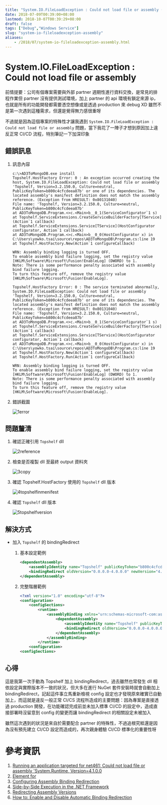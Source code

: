 ```yaml
---
title: "System.IO.FileLoadException : Could not load file or assembly (0x80131040)"
date: 2018-07-09T00:39:00+08:00
lastmod: 2018-10-07T00:39:29+08:00
draft: false
tags: ["Debug","Windows Service"]
slug: "system-io-fileloadexception-assembly"
aliases:
    - /2018/07/system-io-fileloadexception-assembly.html
---
```

# System.IO.FileLoadException : Could not load file or assembly
前情提要：公司有個專案需要與外部 partner 週期性進行資料交換，是常見的排程作業但 partner 沒有提供測試環境，加上 partner 的 api 環境有鎖定來源 ip，也就是所有的功能開發都需要憑空想像或是透過 production 來 debug XD 雖然不是第一次遇到這種需求，但還是覺得無力感很重呀

不過就是因為這個專案的特殊性才讓我遇到 `System.IO.FileLoadException : Could not load file or assembly` 問題，當下我花了一陣子才想到原因加上違反正常 CI/CD 流程，特別筆記一下加深印象


## 錯誤訊息
1. 訊息內容
    
    ```
    c:\>AD3ToMongoDB.exe install
    Topshelf.HostFactory Error: 0 : An exception occurred creating the host, System.IO.FileLoadException: Could not load file or assembly 'Topshelf, Version=3.2.150.0, Culture=neutral, PublicKeyToken=b800c4cfcdeea87b' or one of its dependencies. The located assembly's manifest definition does not match the assembly reference. (Exception from HRESULT: 0x80131040)
    File name: 'Topshelf, Version=3.2.150.0, Culture=neutral, PublicKeyToken=b800c4cfcdeea87b'
    at AD3ToMongoDB.Program.<>c.<Main>b__0_1(ServiceConfigurator`1 s)
    at Topshelf.ServiceExtensions.CreateServiceBuilderFactory[TService](Action`1 callback)
    at Topshelf.ServiceExtensions.Service[TService](HostConfigurator configurator, Action`1 callback)
    at AD3ToMongoDB.Program.<>c.<Main>b__0_0(HostConfigurator x) in C:\Users\yowko.tsai\source\repos\AD3ToMongoDB\Program.cs:line 19
    at Topshelf.HostFactory.New(Action`1 configureCallback)

    WRN: Assembly binding logging is turned OFF.
    To enable assembly bind failure logging, set the registry value [HKLM\Software\Microsoft\Fusion!EnableLog] (DWORD) to 1.
    Note: There is some performance penalty associated with assembly bind failure logging.
    To turn this feature off, remove the registry value [HKLM\Software\Microsoft\Fusion!EnableLog].

    Topshelf.HostFactory Error: 0 : The service terminated abnormally, System.IO.FileLoadException: Could not load file or assembly 'Topshelf, Version=3.2.150.0, Culture=neutral, PublicKeyToken=b800c4cfcdeea87b' or one of its dependencies. The located assembly's manifest definition does not match the assembly reference. (Exception from HRESULT: 0x80131040)
    File name: 'Topshelf, Version=3.2.150.0, Culture=neutral, PublicKeyToken=b800c4cfcdeea87b'
    at AD3ToMongoDB.Program.<>c.<Main>b__0_1(ServiceConfigurator`1 s)
    at Topshelf.ServiceExtensions.CreateServiceBuilderFactory[TService](Action`1 callback)
    at Topshelf.ServiceExtensions.Service[TService](HostConfigurator configurator, Action`1 callback)
    at AD3ToMongoDB.Program.<>c.<Main>b__0_0(HostConfigurator x) in C:\Users\yowko.tsai\source\repos\AD3ToMongoDB\Program.cs:line 19
    at Topshelf.HostFactory.New(Action`1 configureCallback)
    at Topshelf.HostFactory.Run(Action`1 configureCallback)

    WRN: Assembly binding logging is turned OFF.
    To enable assembly bind failure logging, set the registry value [HKLM\Software\Microsoft\Fusion!EnableLog] (DWORD) to 1.
    Note: There is some performance penalty associated with assembly bind failure logging.
    To turn this feature off, remove the registry value [HKLM\Software\Microsoft\Fusion!EnableLog].
    ```
2. 錯誤截圖
    
    ![1error](https://user-images.githubusercontent.com/3851540/42421830-7bd46c04-830e-11e8-8a2e-c75b0655a653.png)

## 問題釐清
1. 確認正確引用 `Topshelf` dll
    
    ![2reference](https://user-images.githubusercontent.com/3851540/42421831-7bfc41fc-830e-11e8-8f14-39303ce40fb3.png)
2. 檢查是否複製 dll 至最終 output 資料夾
    
    ![3copy](https://user-images.githubusercontent.com/3851540/42421832-7c242fb4-830e-11e8-8455-71d49d673712.png)
3. 確認 Topshelf.HostFactory 使用的 `Topshelf` dll 版本
    
    ![4topshelfinmenifest](https://user-images.githubusercontent.com/3851540/42421828-7b86870a-830e-11e8-82a8-513991e2e3e1.png)
4. 確認 `Topshelf` dll 版本
    
    ![5topshelfversion](https://user-images.githubusercontent.com/3851540/42421829-7bad539e-830e-11e8-8bd4-a75f540f685a.png)

## 解決方式
* 加入 `Topshelf` 的 bindingRedirect 
    1.  基本設定範例
        
        ```xml
        <dependentAssembly>
            <assemblyIdentity name="Topshelf" publicKeyToken="b800c4cfcdeea87b" culture="neutral" />
            <bindingRedirect oldVersion="0.0.0.0-4.0.0.0" newVersion="4.0.0.0" />
        </dependentAssembly>
        ```
    2. 完整階層範例
        
        ```xml
        <?xml version="1.0" encoding="utf-8"?>
        <configuration>
            <configSections>
                <runtime>
                    <assemblyBinding xmlns="urn:schemas-microsoft-com:asm.v1">
                        <dependentAssembly>
                            <assemblyIdentity name="Topshelf" publicKeyToken="b800c4cfcdeea87b" culture="neutral" />
                            <bindingRedirect oldVersion="0.0.0.0-4.0.0.0" newVersion="4.0.0.0" />
                        </dependentAssembly>
                    </assemblyBinding>
                </runtime>
            <configuration>
        <configSections>
        ``` 

## 心得
這是我第一次手動為 Topshelf 加上 bindingRedirect，過去雖然也常發生 dll 相依設定與實際版本不一致的狀況，但大多在進行 NuGet 套件安裝時就會自動加上 bindingRedirect，記起這件事立馬重新檢視 config 設定也才發現原來確實已自動加上，而這就是違反一般正常 CI/CS 流程所造成的主要問題：因為專案是直接透過 production 開發，在功能確認完成前並未加入標準 CI/CD 的設定中，造成直接部署時沒留意到 config 的變更而讓 bindingRedirect 的相關設定未被加入

雖然這次遇到的狀況是來自於需要配合 partner 的特殊性，不過追根究柢還是因為沒有預先建立 CI/CD 設定而造成的，再次親身體驗 CI/CD 標準化的重要性呀


# 參考資訊
1. [Running an application targeted for net461: Could not load file or assembly 'System.Runtime, Version=4.1.0.0](https://github.com/dotnet/standard/issues/295)
2. [<assemblyBinding> Element for <runtime>](https://docs.microsoft.com/en-us/dotnet/framework/configure-apps/file-schema/runtime/assemblybinding-element-for-runtime)
3. [Configuring Assembly Binding Redirection](https://docs.microsoft.com/en-us/dotnet/framework/deployment/configuring-assembly-binding-redirection)
4. [Side-by-Side Execution in the .NET Framework](https://docs.microsoft.com/en-us/dotnet/framework/deployment/side-by-side-execution)
5. [Redirecting Assembly Versions](https://docs.microsoft.com/en-us/dotnet/framework/configure-apps/redirect-assembly-versions)
6. [How to: Enable and Disable Automatic Binding Redirection](https://docs.microsoft.com/en-us/dotnet/framework/configure-apps/how-to-enable-and-disable-automatic-binding-redirection)